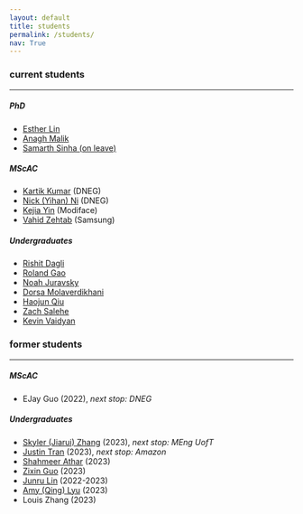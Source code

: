 ```yaml
---
layout: default
title: students
permalink: /students/
nav: True
---
```


### current students
- - -

##### PhD
* [Esther Lin](https://estherlin.github.io/)
* [Anagh Malik](https://anaghmalik.github.io/)
* [Samarth Sinha (on leave)](https://www.samsinha.me/)


##### MScAC
* [Kartik Kumar](https://www.linkedin.com/in/kartikaeya-kumar-2393b7258) (DNEG)
* [Nick (Yihan) Ni](https://www.linkedin.com/in/yihanni/?originalSubdomain=ca) (DNEG)
* [Kejia Yin](https://yinkejia.github.io/) (Modiface)
* [Vahid Zehtab](https://zehtab.me/) (Samsung)

##### Undergraduates
* [Rishit Dagli](https://www.rishit.tech/)
* [Roland Gao](https://ca.linkedin.com/in/roland-gao)
* [Noah Juravsky](https://ca.linkedin.com/in/noah-juravsky-494bb31b5)
* [Dorsa Molaverdikhani](https://ca.linkedin.com/in/dorsa-molaverdikhani)
* [Haojun Qiu](https://ca.linkedin.com/in/haojun-qiu-2630431a6)
* [Zach Salehe](https://ca.linkedin.com/in/zachsalehe)
* [Kevin Vaidyan](https://ae.linkedin.com/in/kevin-kurian-thomas-vaidyan-7192551b7)

### former students
- - - 

##### MScAC
* EJay Guo (2022), *next stop: DNEG*

##### Undergraduates
* [Skyler (Jiarui) Zhang](https://ca.linkedin.com/in/jiaruizhangskyler) (2023), *next stop: MEng UofT*
* [Justin Tran](https://www.linkedin.com/in/justin-tran-816199165) (2023), *next stop: Amazon*
* [Shahmeer Athar](https://ca.linkedin.com/in/shahmeerathar) (2023)
* [Zixin Guo](https://cn.linkedin.com/in/zixin-guo-bb5087208) (2023)
* [Junru Lin](https://junrul.github.io/) (2022-2023)
* [Amy (Qing) Lyu](https://www.linkedin.com/in/amylyu1123/) (2023)
* Louis Zhang (2023)
